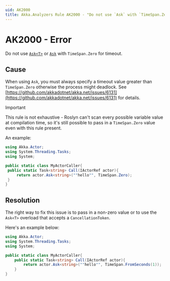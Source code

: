 ```yaml
---
uid: AK2000
title: Akka.Analyzers Rule AK2000 - "Do not use `Ask` with `TimeSpan.Zero` for timeout."
---
```


# AK2000 - Error

Do not use [`Ask<T>`](xref:Akka.Actor.Futures#Akka_Actor_Futures_Ask__1_Akka_Actor_ICanTell_System_Object_System_Nullable_System_TimeSpan__) or [`Ask`](xref:Akka.Actor.Futures#Akka_Actor_Futures_Ask_Akka_Actor_ICanTell_System_Object_System_Nullable_System_TimeSpan__) with `TimeSpan.Zero` for timeout.

## Cause

When using `Ask`, you must always specify a timeout value greater than `TimeSpan.Zero` otherwise the process might deadlock. See [https://github.com/akkadotnet/akka.net/issues/6131](https://github.com/akkadotnet/akka.net/issues/6131) for details.

> [!IMPORTANT]
> This rule is not exhaustive - Roslyn can't scan every possible variable value at compilation time, so it's still possible to pass in a `TimeSpan.Zero` value even with this rule present.

An example:

```csharp
using Akka.Actor;
using System.Threading.Tasks;
using System;

public static class MyActorCaller{
 public static Task<string> Call(IActorRef actor){
     return actor.Ask<string>(""hello"", TimeSpan.Zero);
 }
}
```

## Resolution

The right way to fix this issue is to pass in a non-zero value or to use the `Ask<T>` overload that accepts a `CancellationToken`.

Here's an example below:

```csharp
using Akka.Actor;
using System.Threading.Tasks;
using System;

public static class MyActorCaller{
    public static Task<string> Call(IActorRef actor){
        return actor.Ask<string>(""hello"", TimeSpan.FromSeconds(1));
    }
}
```
